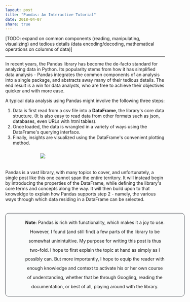```yaml
---
layout: post
title: "Pandas: An Interactive Tutorial"
date: 2018-04-07
share: true
---
```

<style type="text/css">
.note {
    -webkit-border-radius: 6px;
    background-color: #e9ecef2e;
    border: solid 1px #343a40;
    border-radius: 10px;
    overflow: hidden;
    padding: 15px 60px;
    text-align: center;
    width: 88%;
    margin: 35px auto;
    line-height: 1.8rem;
}

#pandas {
  margin: 25px 110px 35px 110px;
}
</style>

[TODO: expand on common components (reading, manipulating, visualizing) and tedious details (data encoding/decoding, mathematical operations on columns of data)]

----------

In recent years, the Pandas library has become the de-facto standard for analyzing data in Python. Its popularity stems from how it has simplified data analysis - Pandas integrates the common components of an analysis into a single package, and abstracts away many of their tedious details. The end result is a win for data analysts, who are free to achieve their objectives quicker and with more ease.

A typical data analysis using Pandas might involve the following three steps:

1. Data is first read from a csv file into a **DataFrame**, the library's core data structure. (It is also easy to read data from other formats such as json, databases, even URLs with html tables).
2. Once loaded, the data is wrangled in a variety of ways using the DataFrame's querying interface.
3. Finally, insights are visualized using the DataFrame's convenient plotting method.

<div id="pandas">
  <a href="{{ site.baseurl }}/assets/pandas.svg">
    <img src="{{ site.baseurl }}/assets/pandas.svg">
  </a>
</div>


Pandas is a vast library, with many topics to cover, and unfortunately, a single post like this one cannot span the entire territory. It will instead begin by introducing the properties of the DataFrame, while defining the library's core terms and concepts along the way. It will then build upon to that knoweldge to explain how Pandas supports step 2 - namely, the various ways through which data residing in a DataFrame can be selected. 

<div class="note">
<strong>Note</strong>: Pandas is rich with functionality, which makes it a joy to use. However, I found (and still find) a few parts of the library to be somewhat uninintuitive. My purpose for writing this post is thus two-fold. I hope to first explain the topic at hand as simply as I possibly can. But more importantly, I hope to equip the reader with enough knowledge and context to activate his or her own course of understanding, whether that be through Googling, reading the documentation, or best of all, playing around with the library.
</div>






